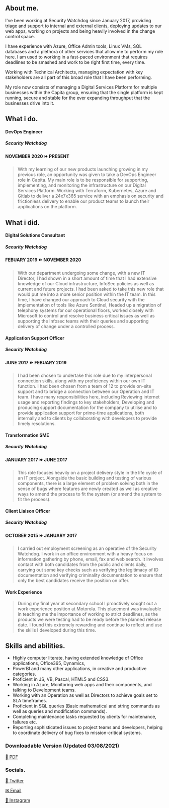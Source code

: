 ## About me.

I've been working at Security Watchdog since January 2017, providing triage and support to internal and external clients, deploying updates to our web apps, working on projects and being heavily involved in the change control space. 

I have experience with Azure, Office Admin tools, Linux VMs, SQL databases and a plethora of other services that allow me to perform my role here. I am used to working in a fast-paced environment that requires deadlines to be smashed and work to be right first time, every time. 

Working with Technical Architects, managing expectation with key stakeholders are all part of this broad role that I have been performing.

My role now consists of managing a Digital Services Platform for multiple businesses within the Capita group, ensuring that the single platform is kept running, secure and stable for the ever expanding throughput that the businesses drive into it. 

## What i do.
#### DevOps Engineer
##### Security Watchdog
#### NOVEMBER 2020 ⏩ PRESENT
> With my learning of our new products launching growing in my previous role, an opportunity was given to take a DevOps Engineer role in Capita.  My main role is to be responsible for supporting, implementing, and monitoring the infrastructure on our Digital Services Platform. Working with Terraform, Kubernetes, Azure and Gitlab to deliver a 24x7x365 service with an emphasis on security and frictionless delivery to enable our product teams to launch their applications on the platform. 

## What i did.

#### Digital Solutions Consultant
##### Security Watchdog
#### FEBUARY 2019 ⏩ NOVEMBER 2020
> With our department undergoing some change, with a new IT Director, I had shown in a short amount of time that I had extensive knowledge of our Cloud infrastructure, InfoSec policies as well as current and future projects. I had been asked to take this new role that would put me into a more senior position within the IT team. In this time, I have changed our approach to Cloud security with the implementation of tools like Azure Sentinel, Headed up a migration of telephony systems for our operational floors, worked closely with Microsoft to control and resolve business critical issues as well as supporting the Infosec teams with their queries and supporting delivery of change under a controlled process.

#### Application Support Officer
##### Security Watchdog
#### JUNE 2017 ⏩ FEBUARY 2019
>I had been chosen to undertake this role due to my interpersonal connection skills, along with my proficiency within our own IT function. I had been chosen from a team of 12 to provide on-site support and to bridge a connection between our Operation and IT team. I have many responsibilities here, including Reviewing internet usage and reporting findings to key stakeholders, Developing and producing support documentation for the company to utilise and to provide application support for prime-time applications, both internally and to clients by collaborating with developers to provide timely resolutions.

#### Transformation SME
##### Security Watchdog
#### JANUARY 2017 ⏩ JUNE 2017
>This role focuses heavily on a project delivery style in the life cycle of an IT project. Alongside the basic building and testing of various components, there is a large element of problem solving both in the sense of bugs where features are newly created as well as creative ways to amend the process to fit the system (or amend the system to fit the process).

#### Client Liaison Officer
##### Security Watchdog
#### OCTOBER 2015 ⏩ JANUARY 2017
>I carried out employment screening as an operative of the Security Watchdog. I work in an office environment with a heavy focus on information gathering by phone, email, fax and web search. It involves contact with both candidates from the public and clients daily, carrying out some key checks such as verifying the legitimacy of ID documentation and verifying criminality documentation to ensure that only the best candidates receive the position on offer.

#### Work Experience
>During my final year at secondary school I proactively sought out a work experience position at Motorola. This placement was invaluable in teaching me the importance of working to strict deadlines, as the products we were testing had to be ready before the planned release date. I found this extremely rewarding and continue to reflect and use the skills I developed during this time.

## Skills and abilities. 
* Highly computer literate, having extended knowledge of Office applications, Office365, Dynamics, 
* PowerBI and many other applications, in creative and productive categories.
* Proficient in JS, VB, Pascal, HTML5 and CSS3.
* Working in Azure, Monitoring web apps and their components, and talking to Development teams.
* Working with an Operation as well as Directors to achieve goals set to SLA timeframes.
* Proficient in SQL queries (Basic mathematical and string commands as well as queries and modification commands).
* Completing maintenance tasks requested by clients for maintenance, failures etc.
* Reporting sophisticated issues to project teams and developers, helping to coordinate delivery of bug fixes to mission-critical systems.

### Downloadable Version (Updated 03/08/2021)

[📄 PDF](https://github.com/KeyringHardhat/CV/blob/gh-pages/CV%20-%20Kieron%20Harding.pdf)

### Socials.
[📣 Twitter](https://twitter.com/KeyringHardhat)

[✉ Email](mailto:khdd@icloud.com)

[📸 Instagram](https://www.instagram.com/keyringhardhat/)

